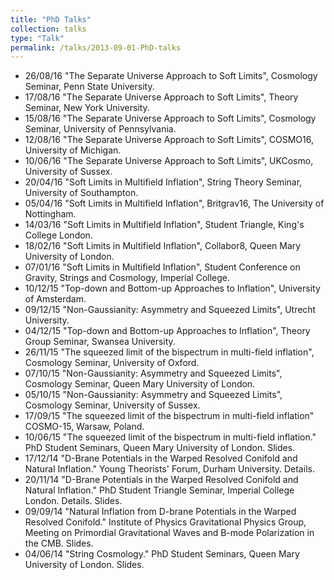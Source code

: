 ```yaml
---
title: "PhD Talks"
collection: talks
type: "Talk"
permalink: /talks/2013-09-01-PhD-talks
---
```


* 26/08/16 "The Separate Universe Approach to Soft Limits", Cosmology Seminar, Penn State University.
* 17/08/16 "The Separate Universe Approach to Soft Limits", Theory Seminar, New York University.
* 15/08/16 "The Separate Universe Approach to Soft Limits", Cosmology Seminar, University of Pennsylvania.
* 12/08/16 "The Separate Universe Approach to Soft Limits", COSMO16, University of Michigan.
* 10/06/16 "The Separate Universe Approach to Soft Limits", UKCosmo, University of Sussex.
* 20/04/16 "Soft Limits in Multifield Inflation", String Theory Seminar, University of Southampton.
* 05/04/16 "Soft Limits in Multifield Inflation", Britgrav16, The University of Nottingham.
* 14/03/16 "Soft Limits in Multifield Inflation", Student Triangle, King's College London.
* 18/02/16 "Soft Limits in Multifield Inflation", Collabor8, Queen Mary University of London.
* 07/01/16 "Soft Limits in Multifield Inflation", Student Conference on Gravity, Strings and Cosmology, Imperial College.
* 10/12/15 "Top-down and Bottom-up Approaches to Inflation", University of Amsterdam.
* 09/12/15 "Non-Gaussianity: Asymmetry and Squeezed Limits", Utrecht University.
* 04/12/15 "Top-down and Bottom-up Approaches to Inflation", Theory Group Seminar, Swansea University.
* 26/11/15 "The squeezed limit of the bispectrum in multi-field inflation", Cosmology Seminar, University of Oxford.
* 07/10/15 "Non-Gaussianity: Asymmetry and Squeezed Limits", Cosmology Seminar, Queen Mary University of London.
* 05/10/15 "Non-Gaussianity: Asymmetry and Squeezed Limits", Cosmology Seminar, University of Sussex.
* 17/09/15 "The squeezed limit of the bispectrum in multi-field inflation" COSMO-15, Warsaw, Poland.
* 10/06/15 "The squeezed limit of the bispectrum in multi-field inflation." PhD Student Seminars, Queen Mary University of London. Slides.
* 17/12/14 "D-Brane Potentials in the Warped Resolved Conifold and Natural Inflation." Young Theorists' Forum, Durham University. Details.
* 20/11/14 "D-Brane Potentials in the Warped Resolved Conifold and Natural Inflation." PhD Student Triangle Seminar, Imperial College London. Details. Slides.
* 09/09/14 "Natural Inflation from D-brane Potentials in the Warped Resolved Conifold." Institute of Physics Gravitational Physics Group, Meeting on Primordial Gravitational Waves and B-mode Polarization in the CMB. Slides.
* 04/06/14 "String Cosmology." PhD Student Seminars, Queen Mary University of London. Slides.

